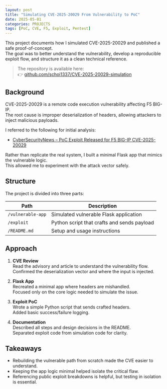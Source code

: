 ```yaml
---
layout: post
title: "Simulating CVE-2025-20029 From Vulnerability to PoC"
date: 2025-05-01
categories: PROJECTS
tags: [PoC, CVE, F5, Exploit, Pentest]
---
```


This project documents how I simulated CVE-2025-20029 and published a safe proof-of-concept.  
The goal was to better understand the vulnerability, develop a reproducible exploit flow, and structure it as a clean technical reference.

>The repository is available here:  
👉 [github.com/schoi1337/CVE-2025-20029-simulation](https://github.com/schoi1337/CVE-2025-20029-simulation)

## Background

CVE-2025-20029 is a remote code execution vulnerability affecting F5 BIG-IP.  
The root cause is improper deserialization of headers, allowing attackers to inject malicious payloads.  

I referred to the following for initial analysis:  
- [CyberSecurityNews – PoC Exploit Released for F5 BIG-IP CVE-2025-20029](https://cybersecuritynews.com/poc-exploit-released-for-f5-big-ip-cve-2025-20029/)

Rather than replicate the real system, I built a minimal Flask app that mimics the vulnerable logic.  
This allowed me to experiment with the attack vector safely.

## Structure

The project is divided into three parts:

| Path              | Description                                 |
|-------------------|---------------------------------------------|
| `/vulnerable-app` | Simulated vulnerable Flask application       |
| `/exploit`        | Python script that crafts and sends payload |
| `/README.md`      | Setup and usage instructions                |

## Approach

1. **CVE Review**  
   Read the advisory and article to understand the vulnerability flow.  
   Confirmed the deserialization vector and where the input is injected.

2. **Flask App**  
   Recreated a minimal app where headers are mishandled.  
   Focused only on the core logic needed to simulate the issue.

3. **Exploit PoC**  
   Wrote a simple Python script that sends crafted headers.  
   Added basic success/failure logging.

4. **Documentation**  
   Described all steps and design decisions in the README.  
   Separated exploit code from simulation code for clarity.

## Takeaways

- Rebuilding the vulnerable path from scratch made the CVE easier to understand.
- Keeping the app logic minimal helped isolate the critical flaw.
- Referencing public exploit breakdowns is helpful, but testing in isolation is essential.